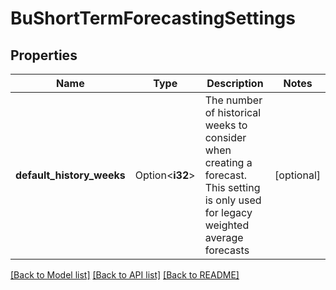 # BuShortTermForecastingSettings

## Properties

Name | Type | Description | Notes
------------ | ------------- | ------------- | -------------
**default_history_weeks** | Option<**i32**> | The number of historical weeks to consider when creating a forecast. This setting is only used for legacy weighted average forecasts | [optional]

[[Back to Model list]](../README.md#documentation-for-models) [[Back to API list]](../README.md#documentation-for-api-endpoints) [[Back to README]](../README.md)


